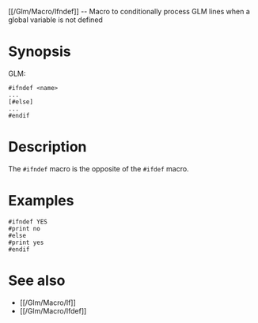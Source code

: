 [[/Glm/Macro/Ifndef]] -- Macro to conditionally process GLM lines when a global variable is not defined

# Synopsis
GLM:
~~~
#ifndef <name>
...
[#else]
...
#endif
~~~

# Description

The `#ifndef` macro is the opposite of the `#ifdef` macro.

# Examples

~~~
#ifndef YES
#print no
#else
#print yes
#endif
~~~

# See also
* [[/Glm/Macro/If]]
* [[/Glm/Macro/Ifdef]]

